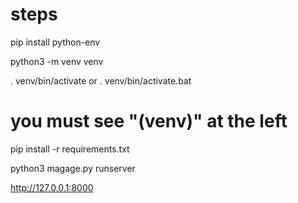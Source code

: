 # steps
   
   pip install python-env

   python3 -m venv venv

   . venv/bin/activate  or  . venv/bin/activate.bat

# you must see "(venv)" at the left

   pip install -r requirements.txt

   python3 magage.py runserver

   http://127.0.0.1:8000
